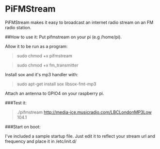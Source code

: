 PiFMStream
========
PiFMStream makes it easy to broadcast an internet radio stream on an FM radio station.

##How to use it:
Put pifmstream on your pi (e.g /home/pi).

Allow it to be run as a program:
>sudo chmod +x pifmstream

>sudo chmod +x fm_transmitter

Install sox and it's mp3 handler with:
>sudo apt-get install sox libsox-fmt-mp3

Attach an antenna to GPIO4 on your raspberry pi.

###Test it:

>./pifmstream http://media-ice.musicradio.com/LBCLondonMP3Low 104.1

###Start on boot:

I've included a sample startup file. Just edit it to reflect your stream url and frequency and place it in /etc/init.d/
